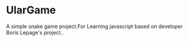# UlarGame
 A simple snake game project.For Learning javascript based on developer Boris Lepage's project..
